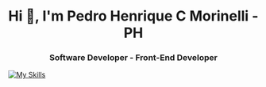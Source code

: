 <h1 align="center">Hi 👋, I'm Pedro Henrique C Morinelli - PH</h1>
<h3 align="center">Software Developer - Front-End Developer</h3>

 
[![My Skills](https://skillicons.dev/icons?i=js,html,css,nextjs,figma,github,typescript,react,redux,vscode)](https://skillicons.dev)
